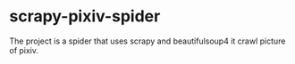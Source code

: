 # scrapy-pixiv-spider
The project is a spider that uses scrapy and beautifulsoup4 it crawl picture of pixiv.
